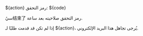 ${action} رمز التحقق: ${code}

سيُ结束了 رمز التحقق صلاحيته بعد ساعة.

إذا لم تكن قد قدمت طلبًا لـ ${action}، يُرجى تجاهل هذا البريد الإلكتروني.